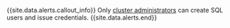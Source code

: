 {{site.data.alerts.callout_info}}
Only [cluster administrators](authorization.html#cluster-administrator) can create SQL users and issue credentials.
{{site.data.alerts.end}}
